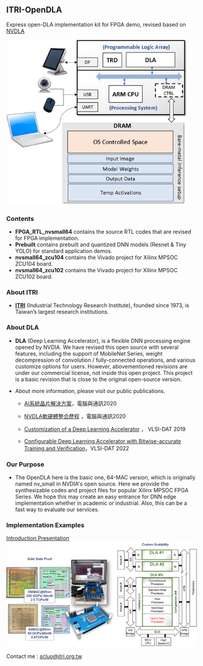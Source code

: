 ## ITRI-OpenDLA 

Express open-DLA implementation kit for FPGA demo, revised based on [NVDLA](http://nvdla.org/index.html)

![](FPGA_System.png)

### Contents
- **FPGA_RTL\_nvsmall64** contains the source RTL codes that are revised for FPGA implementation.
- **Prebuilt** contains prebuilt and quantized DNN models (Resnet & Tiny YOLO) for standard application demos.
- **nvsmall64_zcu104** contains the Vivado project for Xilinx MPSOC ZCU104 board.
- **nvsmall64_zcu102** contains the Vivado project for Xilinx MPSOC ZCU102 board.


### About ITRI 
- [**ITRI**](https://www.itri.org.tw/) (Industrial Technology Research Institute), founded since 1973, is Taiwan’s largest research institutions.

### About DLA
- **DLA** (Deep Learning Accelerator), is a flexible DNN processing engine opened by NVDIA. We have revised this open source with several features, including the support of MobileNet Series, weight decompression of convolution / fully-connected operations, and various customize options for users. However, abovementioned revisions are under our commercial license, not inside this open project. This project is a basic revision that is close to the original open-source version.
- About more information, please visit our public publications.

  - [AI系統晶片解決方案](https://ictjournal.itri.org.tw/content/Messagess/contents.aspx?PView=1&KeyWord=&SiteID=654246032665636316&MmmID=654304432061644411&SSize=10&MSID=1037365742473466171 )，電腦與通訊2020
  - [NVDLA軟硬體整合歷程](https://ictjournal.itri.org.tw/content/Messagess/contents.aspx?PView=1&KeyWord=&SiteID=654246032665636316&MmmID=654304432061644411&SSize=10&MSID=1037365734414623040 ) ，電腦與通訊2020

  - [Customization of a Deep Learning Accelerator](/papers/DLA_VLSI_DAT19.pdf) ， VLSI-DAT 2019
  - [Configurable Deep Learning Accelerator with Bitwise-accurate Training and Verification](/papers/DLA_VLSI_DAT22.pdf)，VLSI-DAT 2022


### Our Purpose
- The OpenDLA here is the basic one, 64-MAC version, which is originally named nv_small in NVDIA's open source. Here we provide the synthesizable codes and project files for popular Xilinx MPSOC FPGA Series. We hope this may create an easy entrance for DNN edge implementation whether in academic or industrial. Also, this can be a fast way to evaluate our services. 

### Implementation Examples
[Introduction Presentation](/papers/IntroPresentation.pdf)
![ChipExamples](ChipExamples.png)

Contact me : scluo@itri.org.tw

